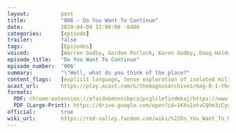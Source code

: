 ```yaml
---
layout:          post
title:           "006 - Do You Want To Continue"
date:            2020-04-08 12:00:00 -0400
categories:      [episode]
trailer:         false
tags:            [Episodes]
voiced:          [Warren Godby, Gordon Porlock, Karen Godby, Doug Holder, Switchboard 1, Tracy, Switchboard 2, Bio Science, Jenni, Voicemail]
episode_title:   "Do You Want To Continue"
episode_number:  '006'
summary:         "\"Well, what do you think of the place?"
content_flags:   [explicit language, tense exploration of isolated military base in the dark, repeated threats to injure/murder, traumatic revelations/betrayal, repeated attempts to intimidate/shame/humiliate, depiction of short non-lethal physical violence between two characters, main character to be subjected to unethical medical procedures]
acast_url:       https://play.acast.com/s/themagnusarchives/mag-0-1-the-magnus-archives-seed
formats: 
  PDF: chrome-extension://efaidnbmnnnibpcajpcglclefindmkaj/https://www.redvalleypod.com/uploads/1/3/0/2/130220429/rv_s01e06_-_transcript.pdf
  PDF (Large-Print): https://drive.google.com/open?id=1KXu1otvCQhm3iCywMoCS7nKVz0ZS-yZx
official:        true
wiki_url:        https://red-valley.fandom.com/wiki/%22Do_You_Want_To_Continue%22
---
```


